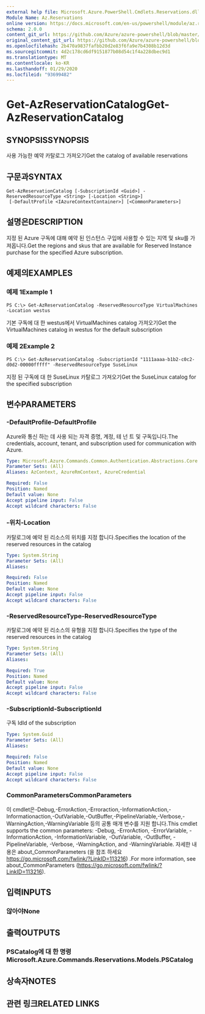 ```yaml
---
external help file: Microsoft.Azure.PowerShell.Cmdlets.Reservations.dll-Help.xml
Module Name: Az.Reservations
online version: https://docs.microsoft.com/en-us/powershell/module/az.reservations/get-azreservationcatalog
schema: 2.0.0
content_git_url: https://github.com/Azure/azure-powershell/blob/master/src/Reservations/Reservations/help/Get-AzReservationCatalog.md
original_content_git_url: https://github.com/Azure/azure-powershell/blob/master/src/Reservations/Reservations/help/Get-AzReservationCatalog.md
ms.openlocfilehash: 2b470a9837fafbb20d2e83f6fa9e7b4308b12d3d
ms.sourcegitcommit: 4d2c178cd6df9151877b08d54c1f4a228dbec9d1
ms.translationtype: MT
ms.contentlocale: ko-KR
ms.lasthandoff: 01/29/2020
ms.locfileid: "93699482"
---
```

# <span data-ttu-id="6a269-101">Get-AzReservationCatalog</span><span class="sxs-lookup"><span data-stu-id="6a269-101">Get-AzReservationCatalog</span></span>

## <span data-ttu-id="6a269-102">SYNOPSIS</span><span class="sxs-lookup"><span data-stu-id="6a269-102">SYNOPSIS</span></span>
<span data-ttu-id="6a269-103">사용 가능한 예약 카탈로그 가져오기</span><span class="sxs-lookup"><span data-stu-id="6a269-103">Get the catalog of available reservations</span></span>

## <span data-ttu-id="6a269-104">구문과</span><span class="sxs-lookup"><span data-stu-id="6a269-104">SYNTAX</span></span>

```
Get-AzReservationCatalog [-SubscriptionId <Guid>] -ReservedResourceType <String> [-Location <String>]
 [-DefaultProfile <IAzureContextContainer>] [<CommonParameters>]
```

## <span data-ttu-id="6a269-105">설명은</span><span class="sxs-lookup"><span data-stu-id="6a269-105">DESCRIPTION</span></span>
<span data-ttu-id="6a269-106">지정 된 Azure 구독에 대해 예약 된 인스턴스 구입에 사용할 수 있는 지역 및 sku를 가져옵니다.</span><span class="sxs-lookup"><span data-stu-id="6a269-106">Get the regions and skus that are available for Reserved Instance purchase for the specified Azure subscription.</span></span>

## <span data-ttu-id="6a269-107">예제의</span><span class="sxs-lookup"><span data-stu-id="6a269-107">EXAMPLES</span></span>

### <span data-ttu-id="6a269-108">예제 1</span><span class="sxs-lookup"><span data-stu-id="6a269-108">Example 1</span></span>
```
PS C:\> Get-AzReservationCatalog -ReservedResourceType VirtualMachines -Location westus
```

<span data-ttu-id="6a269-109">기본 구독에 대 한 westus에서 VirtualMachines catalog 가져오기</span><span class="sxs-lookup"><span data-stu-id="6a269-109">Get the VirtualMachines catalog in westus for the default subscription</span></span>

### <span data-ttu-id="6a269-110">예제 2</span><span class="sxs-lookup"><span data-stu-id="6a269-110">Example 2</span></span>
```
PS C:\> Get-AzReservationCatalog -SubscriptionId "1111aaaa-b1b2-c0c2-d0d2-00000fffff" -ReservedResourceType SuseLinux
```

<span data-ttu-id="6a269-111">지정 된 구독에 대 한 SuseLinux 카탈로그 가져오기</span><span class="sxs-lookup"><span data-stu-id="6a269-111">Get the SuseLinux catalog for the specified subscription</span></span>

## <span data-ttu-id="6a269-112">변수</span><span class="sxs-lookup"><span data-stu-id="6a269-112">PARAMETERS</span></span>

### <span data-ttu-id="6a269-113">-DefaultProfile</span><span class="sxs-lookup"><span data-stu-id="6a269-113">-DefaultProfile</span></span>
<span data-ttu-id="6a269-114">Azure와 통신 하는 데 사용 되는 자격 증명, 계정, 테 넌 트 및 구독입니다.</span><span class="sxs-lookup"><span data-stu-id="6a269-114">The credentials, account, tenant, and subscription used for communication with Azure.</span></span>

```yaml
Type: Microsoft.Azure.Commands.Common.Authentication.Abstractions.Core.IAzureContextContainer
Parameter Sets: (All)
Aliases: AzContext, AzureRmContext, AzureCredential

Required: False
Position: Named
Default value: None
Accept pipeline input: False
Accept wildcard characters: False
```

### <span data-ttu-id="6a269-115">-위치</span><span class="sxs-lookup"><span data-stu-id="6a269-115">-Location</span></span>
<span data-ttu-id="6a269-116">카탈로그에 예약 된 리소스의 위치를 지정 합니다.</span><span class="sxs-lookup"><span data-stu-id="6a269-116">Specifies the location of the reserved resources in the catalog</span></span>

```yaml
Type: System.String
Parameter Sets: (All)
Aliases:

Required: False
Position: Named
Default value: None
Accept pipeline input: False
Accept wildcard characters: False
```

### <span data-ttu-id="6a269-117">-ReservedResourceType</span><span class="sxs-lookup"><span data-stu-id="6a269-117">-ReservedResourceType</span></span>
<span data-ttu-id="6a269-118">카탈로그에 예약 된 리소스의 유형을 지정 합니다.</span><span class="sxs-lookup"><span data-stu-id="6a269-118">Specifies the type of the reserved resources in the catalog</span></span>

```yaml
Type: System.String
Parameter Sets: (All)
Aliases:

Required: True
Position: Named
Default value: None
Accept pipeline input: False
Accept wildcard characters: False
```

### <span data-ttu-id="6a269-119">-SubscriptionId</span><span class="sxs-lookup"><span data-stu-id="6a269-119">-SubscriptionId</span></span>
<span data-ttu-id="6a269-120">구독 Id</span><span class="sxs-lookup"><span data-stu-id="6a269-120">Id of the subscription</span></span>

```yaml
Type: System.Guid
Parameter Sets: (All)
Aliases:

Required: False
Position: Named
Default value: None
Accept pipeline input: False
Accept wildcard characters: False
```

### <span data-ttu-id="6a269-121">CommonParameters</span><span class="sxs-lookup"><span data-stu-id="6a269-121">CommonParameters</span></span>
<span data-ttu-id="6a269-122">이 cmdlet은-Debug,-ErrorAction,-Erroraction,-InformationAction,-Informationaction,-OutVariable,-OutBuffer,-PipelineVariable,-Verbose,-WarningAction,-WarningVariable 등의 공통 매개 변수를 지원 합니다.</span><span class="sxs-lookup"><span data-stu-id="6a269-122">This cmdlet supports the common parameters: -Debug, -ErrorAction, -ErrorVariable, -InformationAction, -InformationVariable, -OutVariable, -OutBuffer, -PipelineVariable, -Verbose, -WarningAction, and -WarningVariable.</span></span> <span data-ttu-id="6a269-123">자세한 내용은 about_CommonParameters (을 참조 하세요 https://go.microsoft.com/fwlink/?LinkID=113216) .</span><span class="sxs-lookup"><span data-stu-id="6a269-123">For more information, see about_CommonParameters (https://go.microsoft.com/fwlink/?LinkID=113216).</span></span>

## <span data-ttu-id="6a269-124">입력</span><span class="sxs-lookup"><span data-stu-id="6a269-124">INPUTS</span></span>

### <span data-ttu-id="6a269-125">않아야</span><span class="sxs-lookup"><span data-stu-id="6a269-125">None</span></span>

## <span data-ttu-id="6a269-126">출력</span><span class="sxs-lookup"><span data-stu-id="6a269-126">OUTPUTS</span></span>

### <span data-ttu-id="6a269-127">PSCatalog에 대 한 명령</span><span class="sxs-lookup"><span data-stu-id="6a269-127">Microsoft.Azure.Commands.Reservations.Models.PSCatalog</span></span>

## <span data-ttu-id="6a269-128">상속자</span><span class="sxs-lookup"><span data-stu-id="6a269-128">NOTES</span></span>

## <span data-ttu-id="6a269-129">관련 링크</span><span class="sxs-lookup"><span data-stu-id="6a269-129">RELATED LINKS</span></span>
